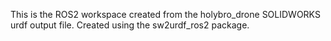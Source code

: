 This is the ROS2 workspace created from the holybro_drone SOLIDWORKS urdf output file.
Created using the sw2urdf_ros2 package.
